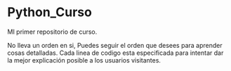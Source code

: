 # Python_Curso
MI primer repositorio de curso.

No lleva un orden en si, Puedes seguir el orden que desees para aprender cosas detalladas.
Cada linea de codigo esta especificada para intentar dar la mejor explicación posible a los usuarios visitantes.
